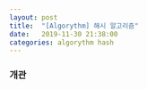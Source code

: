 ```yaml
---
layout: post
title:  "[Algorythm] 해시 알고리즘"
date:   2019-11-30 21:38:00
categories: algorythm hash 
---
```


### 개관

### 

